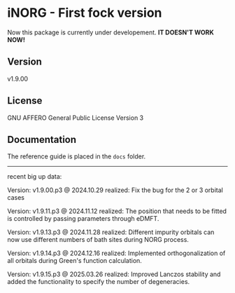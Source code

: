 # iNORG - First fock version

Now this package is currently under developement. **IT DOESN'T WORK NOW!**

## Version

v1.9.00

## License

GNU AFFERO General Public License Version 3

## Documentation

The reference guide is placed in the `docs` folder.

-------------------------------------------------------------------------------------------
recent big up data:

Version: v1.9.00.p3 @ 2024.10.29
    realized: Fix the bug for the 2 or 3 orbital cases

Version: v1.9.11.p3 @ 2024.11.12
    realized: The position that needs to be fitted is controlled by passing parameters through eDMFT.

Version: v1.9.13.p3 @ 2024.11.28
    realized: Different impurity orbitals can now use different numbers of bath sites during NORG process.

Version: v1.9.14.p3 @ 2024.12.16
    realized: Implemented orthogonalization of all orbitals during Green's function calculation.

Version: v1.9.15.p3 @ 2025.03.26
    realized: Improved Lanczos stability and added the functionality to specify the number of degeneracies.